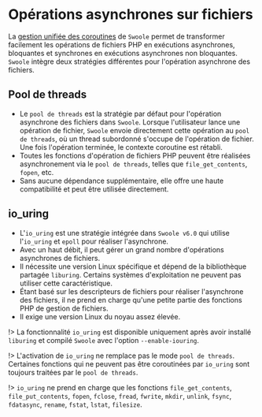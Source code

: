 # Opérations asynchrones sur fichiers

La [gestion unifiée des coroutines](/runtime) de `Swoole` permet de transformer facilement les opérations de fichiers PHP en exécutions asynchrones, bloquantes et synchrones en exécutions asynchrones non bloquantes. `Swoole` intègre deux stratégies différentes pour l'opération asynchrone des fichiers.

## Pool de threads

* Le `pool de threads` est la stratégie par défaut pour l'opération asynchrone des fichiers dans `Swoole`. Lorsque l'utilisateur lance une opération de fichier, `Swoole` envoie directement cette opération au `pool de threads`, où un thread subordonné s'occupe de l'opération de fichier. Une fois l'opération terminée, le contexte coroutine est rétabli.
* Toutes les fonctions d'opération de fichiers PHP peuvent être réalisées asynchronement via le `pool de threads`, telles que `file_get_contents`, `fopen`, etc.
* Sans aucune dépendance supplémentaire, elle offre une haute compatibilité et peut être utilisée directement.

## io_uring

* L'`io_uring` est une stratégie intégrée dans `Swoole v6.0` qui utilise l'`io_uring` et `epoll` pour réaliser l'asynchrone.
* Avec un haut débit, il peut gérer un grand nombre d'opérations asynchrones de fichiers.
* Il nécessite une version Linux spécifique et dépend de la bibliothèque partagée `liburing`. Certains systèmes d'exploitation ne peuvent pas utiliser cette caractéristique.
* Étant basé sur les descripteurs de fichiers pour réaliser l'asynchrone des fichiers, il ne prend en charge qu'une petite partie des fonctions PHP de gestion de fichiers.
* Il exige une version Linux du noyau assez élevée.

!> La fonctionnalité `io_uring` est disponible uniquement après avoir installé `liburing` et compilé `Swoole` avec l'option `--enable-iouring`.

!> L'activation de `io_uring` ne remplace pas le mode `pool de threads`. Certaines fonctions qui ne peuvent pas être coroutinées par `io_uring` sont toujours traitées par le `pool de threads`.

!> `io_uring` ne prend en charge que les fonctions `file_get_contents`, `file_put_contents`, `fopen`, `fclose`, `fread`, `fwrite`, `mkdir`, `unlink`, `fsync`, `fdatasync`, `rename`, `fstat`, `lstat`, `filesize`.
